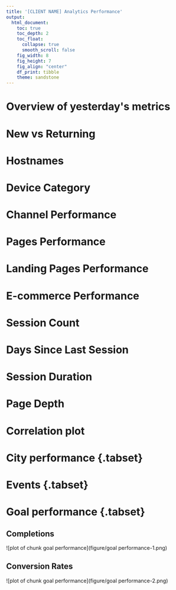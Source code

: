 ```yaml
---
title: '[CLIENT NAME] Analytics Performance'
output:
  html_document:
    toc: true
    toc_depth: 2
    toc_float:
      collapse: true
      smooth_scroll: false
    fig_width: 8
    fig_height: 7
    fig_align: "center"
    df_print: tibble
    theme: sandstone
---
```




# Overview of yesterday's metrics



# New vs Returning



# Hostnames



# Device Category



# Channel Performance



# Pages Performance



# Landing Pages Performance



# E-commerce Performance



# Session Count



# Days Since Last Session



# Session Duration



# Page Depth



# Correlation plot



# City performance {.tabset}



# Events {.tabset}



# Goal performance {.tabset}


## Completions
![plot of chunk goal performance](figure/goal performance-1.png)

## Conversion Rates
![plot of chunk goal performance](figure/goal performance-2.png)
